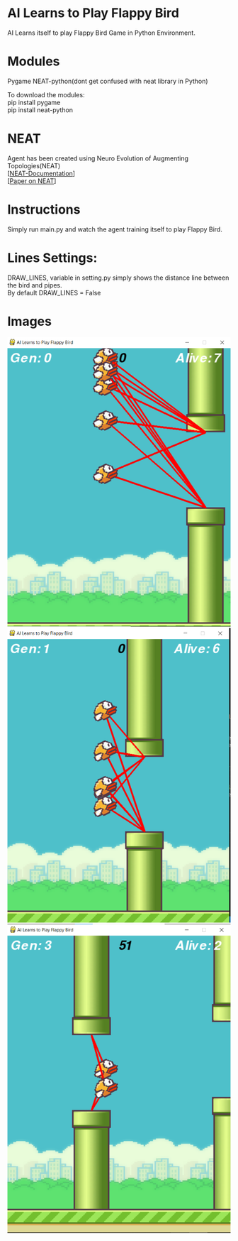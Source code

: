 # AI Learns to Play Flappy Bird

AI Learns itself to play Flappy Bird Game in Python Environment.
  
# Modules

Pygame
NEAT-python(dont get confused with neat library in Python)  
  
To download the modules:  
pip install pygame  
pip install neat-python

# NEAT

Agent has been created using Neuro Evolution of Augmenting Topologies(NEAT)  
[[NEAT-Documentation](https://neat-python.readthedocs.io/en/latest/config_file.html)]  
[[Paper on NEAT](http://nn.cs.utexas.edu/downloads/papers/stanley.cec02.pdf)]
  
# Instructions
Simply run main.py and watch the agent training itself to play Flappy Bird.
  
# Lines Settings:

DRAW_LINES, variable in setting.py simply shows the distance line between the bird and pipes.  
By default DRAW_LINES = False
  
# Images
![](./assets/screenshots/2020-11-03-00-04-56.png)
![](./assets/screenshots/2020-11-03-00-05-55.png)
![](./assets/screenshots/2020-11-03-00-06-04.png)
